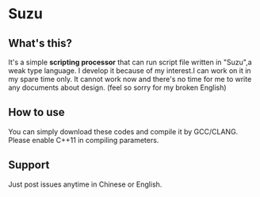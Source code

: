 # Suzu
## What's this?
It's a simple **scripting processor** that can run script file written in "Suzu",a weak type language.
I develop it because of my interest.I can work on it in my spare time only.
It cannot work now and there's no time for me to write any documents about design.
(feel so sorry for my broken English)

## How to use
You can simply download these codes and compile it by GCC/CLANG.
Please enable C++11 in compiling parameters.

## Support

Just post issues anytime in Chinese or English.


